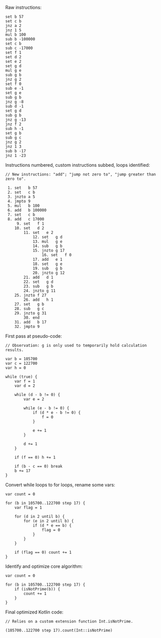 Raw instructions:

    set b 57
    set c b
    jnz a 2
    jnz 1 5
    mul b 100
    sub b -100000
    set c b
    sub c -17000
    set f 1
    set d 2
    set e 2
    set g d
    mul g e
    sub g b
    jnz g 2
    set f 0
    sub e -1
    set g e
    sub g b
    jnz g -8
    sub d -1
    set g d
    sub g b
    jnz g -13
    jnz f 2
    sub h -1
    set g b
    sub g c
    jnz g 2
    jnz 1 3
    sub b -17
    jnz 1 -23

Instructions numbered, custom instructions subbed, loops identified:

    // New instructions: "add"; "jump not zero to", "jump greater than zero to".
    
     1. set   b 57
     2. set   c b
     3. jnzto a 5
     4. jmpto 9
     5. mul   b 100
     6. add   b 100000
     7. set   c b
     8. add   c 17000
         9. set   f 1
        10. set   d 2
            11. set   e 2
                12. set   g d
                13. mul   g e
                14. sub   g b
                15. jnzto g 17
                    16. set   f 0
                17. add   e 1
                18. set   g e
                19. sub   g b
                20. jnzto g 12
            21. add   d 1
            22. set   g d
            23. sub   g b
            24. jnzto g 11
        25. jnzto f 27
            26. add   h 1
        27. set   g b
        28. sub   g c
        29. jnzto g 31
            30. end
        31. add   b 17
        32. jmpto 9

First pass at pseudo-code:

    // Observation: g is only used to temporarily hold calculation results.
    
    var b = 105700
    var c = 122700
    var h = 0
    
    while (true) {
        var f = 1
        var d = 2
    
        while (d - b != 0) {
            var e = 2
    
            while (e - b != 0) {
                if (d * e - b != 0) {
                    f = 0
                }
    
                e += 1
            }
    
            d += 1
        }
    
        if (f == 0) h += 1
    
        if (b - c == 0) break
        b += 17
    }

Convert while loops to for loops, rename some vars:

    var count = 0
    
    for (b in 105700..122700 step 17) {
        var flag = 1
    
        for (d in 2 until b) {
            for (e in 2 until b) {
                if (d * e == b) {
                    flag = 0
                }
            }
        }
    
        if (flag == 0) count += 1
    }

Identify and optimize core algorithm:

    var count = 0
    
    for (b in 105700..122700 step 17) {
        if (isNotPrime(b)) {
            count += 1
        }
    }

Final optimized Kotlin code:

    // Relies on a custom extension function Int.isNotPrime.
    
    (105700..122700 step 17).count(Int::isNotPrime)
